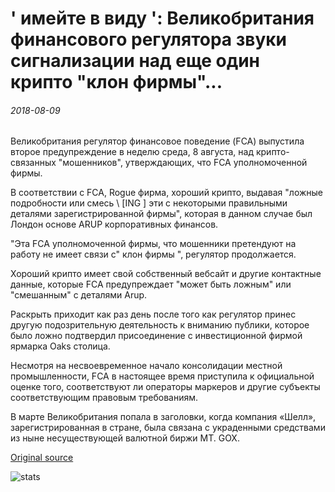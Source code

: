 # ' имейте в виду ': Великобритания финансового регулятора звуки сигнализации над еще один крипто "клон фирмы"...

###### 2018-08-09

Великобритания регулятор финансовое поведение (FCA) выпустила второе предупреждение в неделю среда, 8 августа, над крипто-связанных "мошенников", утверждающих, что FCA уполномоченной фирмы.

В соответствии с FCA, Rogue фирма, хороший крипто, выдавая "ложные подробности или смесь \ [ING \] эти с некоторыми правильными деталями зарегистрированной фирмы", которая в данном случае был Лондон основе ARUP корпоративных финансов.

"Эта FCA уполномоченной фирмы, что мошенники претендуют на работу не имеет связи с" клон фирмы ", регулятор продолжается.

Хороший крипто имеет свой собственный вебсайт и другие контактные данные, которые FCA предупреждает "может быть ложным" или "смешанным" с деталями Arup.

Раскрыть приходит как раз день после того как регулятор принес другую подозрительную деятельность к вниманию публики, которое было ложно подтвердил присоединение с инвестиционной фирмой ярмарка Oaks столица.

Несмотря на несвоевременное начало консолидации местной промышленности, FCA в настоящее время приступила к официальной оценке того, соответствуют ли операторы маркеров и другие субъекты соответствующим правовым требованиям.

В марте Великобритания попала в заголовки, когда компания «Шелл», зарегистрированная в стране, была связана с украденными средствами из ныне несуществующей валютной биржи MT. GOX.

[Original source](https://cointelegraph.com/news/be-aware-uk-financial-regulator-sounds-alarm-over-yet-another-crypto-clone-firm)

![stats](https://c.statcounter.com/11760860/0/a89fa40b/1/ "stats")